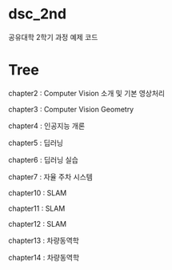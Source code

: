 # dsc_2nd
공유대학 2학기 과정 예제 코드

# Tree
chapter2  : Computer Vision 소개 및 기본 영상처리

chapter3  : Computer Vision Geometry
    
chapter4  : 인공지능 개론

chapter5  : 딥러닝

chapter6  : 딥러닝 실습
    
chapter7  : 자율 주차 시스템
    
chapter10 : SLAM

chapter11 : SLAM

chapter12 : SLAM

chapter13 : 차량동역학

chapter14 : 차량동역학
   
